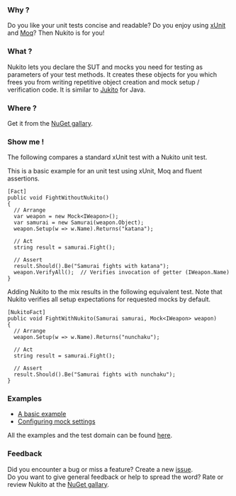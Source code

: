 ### Why ?
Do you like your unit tests concise and readable?
Do you enjoy using [xUnit][xunit] and [Moq][moq]?
Then Nukito is for you!

### What ?
Nukito lets you declare the SUT and mocks you need for testing as parameters of your test methods.
It creates these objects for you which frees you from writing repetitive object creation and mock setup / verification code.
It is similar to [Jukito][jukito] for Java.

### Where ?
Get it from the [NuGet gallary][nuget].

### Show me !
The following compares a standard xUnit test with a Nukito unit test.

This is a basic example for an unit test using xUnit, Moq and fluent assertions.

    [Fact]
    public void FightWithoutNukito()
    {
      // Arrange
      var weapon = new Mock<IWeapon>();
      var samurai = new Samurai(weapon.Object);
      weapon.Setup(w => w.Name).Returns("katana");

      // Act
      string result = samurai.Fight();

      // Assert
      result.Should().Be("Samurai fights with katana");
      weapon.VerifyAll();  // Verifies invocation of getter (IWeapon.Name)
    }


Adding Nukito to the mix results in the following equivalent test.
Note that Nukito verifies all setup expectations for requested mocks by default.

    [NukitoFact]
    public void FightWithNukito(Samurai samurai, Mock<IWeapon> weapon)
    {
      // Arrange
      weapon.Setup(w => w.Name).Returns("nunchaku");

      // Act
      string result = samurai.Fight();

      // Assert
      result.Should().Be("Samurai fights with nunchaku");
    }


### Examples

* [A basic example](https://github.com/yln/Nukito/blob/master/Nukito.Example/BasicExample.cs)
* [Configuring mock settings](https://github.com/yln/Nukito/blob/master/Nukito.Example/SettingsExample.cs)

All the examples and the test domain can be found [here][examples].

### Feedback
Did you encounter a bug or miss a feature? Create a new [issue][issues].  
Do you want to give general feedback or help to spread the word?
Rate or review Nukito at the [NuGet gallary][nuget].


[xunit]:    http://xunit.codeplex.com
[moq]:      http://code.google.com/p/moq/wiki/QuickStart
[jukito]:   http://code.google.com/p/jukito
[nuget]:    http://nuget.org/List/Packages/Nukito
[issues]:   https://github.com/yln/Nukito/issues
[examples]: https://github.com/yln/Nukito/tree/master/Nukito.Example
